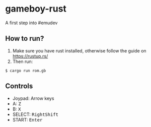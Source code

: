 # gameboy-rust

A first step into #emudev

## How to run?

1. Make sure you have rust installed, otherwise follow the guide on https://rustup.rs/
2. Then run:

```shell
$ cargo run rom.gb
```

## Controls

- Joypad: Arrow keys
- A: <kbd>Z</kbd>
- B: <kbd>X</kbd>
- SELECT: <kbd>RightShift</kbd>
- START: <kbd>Enter</kbd>

